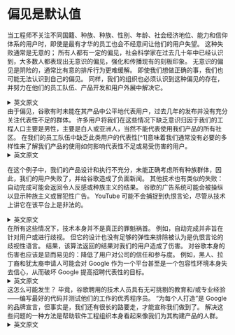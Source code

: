 # 偏见是默认值
当工程师不关注不同国籍、种族、种族、性别、年龄、社会经济地位、能力和信仰体系的用户时，即使是最有才华的员工也会不经意间让他们的用户失望。 这种失败通常是无意的； 所有人都有一定的偏见，社会科学家在过去几十年中已经认识到，大多数人都表现出无意识的偏见，强化和传播现有的刻板印象。 无意识的偏见是阴险的，通常比有意的排斥行为更难缓解。 即使我们想做正确的事，我们也可能无法认识到自己的偏见。 同样，我们的组织也必须认识到这种偏见的存在，并努力在他们的员工队伍、产品开发和用户外展中解决它。
<details> <summary>英文原文</summary><div style="border:1px solid #eee;padding:5px;background-color:#F2F2F2">
When engineers do not focus on users of different nationalities, ethnicities, races, genders, ages, socioeconomic statuses, abilities, and belief systems, even the most talented staff will inadvertently fail their users. Such failures are often unintentional; all people have certain biases, and social scientists have recognized over the past several decades that most people exhibit unconscious bias, enforcing and promulgating exist‐ ing stereotypes. Unconscious bias is insidious and often more difficult to mitigate than intentional acts of exclusion. Even when we want to do the right thing, we might not recognize our own biases. By the same token, our organizations must also recognize that such bias exists and work to address it in their workforces, product development, and user outreach.
</div></details>
由于偏见，谷歌有时未能在其产品中公平地代表用户，过去几年的发布并没有充分关注代表性不足的群体。 许多用户将我们在这些情况下缺乏意识归因于我们的工程人口主要是男性，主要是白人或亚洲人，当然不能代表使用我们产品的所有社区。 在我们的员工队伍中缺乏此类用户的代表性[^1]意味着我们通常没有必要的多样性来了解我们产品的使用如何影响代表性不足或易受伤害的用户。
<details> <summary>英文原文</summary><div style="border:1px solid #eee;padding:5px;background-color:#F2F2F2">
Because of bias, Google has at times failed to represent users equitably within their products, with launches over the past several years that did not focus enough on underrepresented groups. Many users attribute our lack of awareness in these cases to the fact that our engineering population is mostly male, mostly White or Asian, and certainly not representative of all the communities that use our products. The lack of representation of such users in our workforce[^1] means that we often do not have the requisite diversity to understand how the use of our products can affect underrepresented or vulnerable users.
</div></details>

在这个例子中，我们的产品设计和执行不充分，未能正确考虑所有种族群体，因此，我们的用户失败了，并给谷歌造成了负面新闻。 其他技术也有类似的失败：自动完成可能会返回令人反感或种族主义的结果。 谷歌的广告系统可能会被操纵以显示种族主义或冒犯性广告。 YouTube 可能不会捕捉到仇恨言论，尽管从技术上讲它在该平台上是非法的。
<details> <summary>英文原文</summary><div style="border:1px solid #eee;padding:5px;background-color:#F2F2F2">
In this example, our product was inadequately designed and executed, failing to properly consider all racial groups, and as a result, failed our users and caused Google bad press. Other technology suffers from similar failures: autocomplete can return offensive or racist results. Google’s Ad system could be manipulated to show racist or offensive ads. YouTube might not catch hate speech, though it is technically outlawed on that platform.
</div></details>
在所有这些情况下，技术本身并不是真正的罪魁祸首。 例如，自动完成并非旨在针对用户或进行歧视。 但它的设计也没有足够的弹性来排除被认为是仇恨言论的歧视性语言。 结果，该算法返回的结果对我们的用户造成了伤害。 对谷歌本身的伤害也应该是显而易见的：降低了用户对公司的信任和参与度。 例如，黑人、拉丁裔和犹太裔申请人可能会对 Google 作为一个平台甚至是一个包容性环境本身失去信心，从而破坏 Google 提高招聘代表性的目标。
<details> <summary>英文原文</summary><div style="border:1px solid #eee;padding:5px;background-color:#F2F2F2">
In all of these cases, the technology itself is not really to blame. Autocomplete, for example, was not designed to target users or to discriminate. But it was also not resilient enough in its design to exclude discriminatory language that is considered hate speech. As a result, the algorithm returned results that caused harm to our users. The harm to Google itself should also be obvious: reduced user trust and engagement with the company. For example, Black, Latinx, and Jewish applicants could lose faith in Google as a platform or even as an inclusive environment itself, therefore under‐ mining Google’s goal of improving representation in hiring.
</div></details>
这怎么可能发生？ 毕竟，谷歌聘用的技术人员具有无可挑剔的教育和/或专业经验——编写最好的代码并测试他们的工作的优秀程序员。 “为每个人打造”是 Google 的品牌宣言，但事实是，我们还有很长的路要走，才能宣称我们做到了。 解决这些问题的一种方法是帮助软件工程组织本身看起来像我们为其构建产品的人群。
<details> <summary>英文原文</summary><div style="border:1px solid #eee;padding:5px;background-color:#F2F2F2">
How could this happen? After all, Google hires technologists with impeccable education and/or professional experience—exceptional programmers who write the best code and test their work. “Build for everyone” is a Google brand statement, but the truth is that we still have a long way to go before we can claim that we do. One way to address these problems is to help the software engineering organization itself look like the populations for whom we build products.
</div></details>